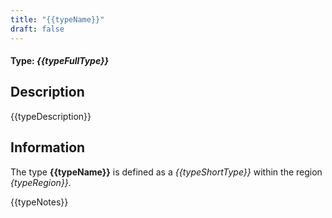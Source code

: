 ```yaml
---
title: "{{typeName}}"
draft: false
---
```


#### Type: _{{typeFullType}}_

## Description
{{typeDescription}}

## Information
The type **{{typeName}}** is defined as a _{{typeShortType}}_ within the region _{typeRegion}}_.

{{typeNotes}}
